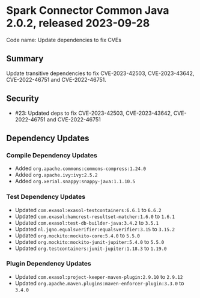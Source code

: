 # Spark Connector Common Java 2.0.2, released 2023-09-28

Code name: Update dependencies to fix CVEs

## Summary

Update transitive dependencies to fix CVE-2023-42503, CVE-2023-43642, CVE-2022-46751 and CVE-2022-46751.

## Security

* #23: Updated deps to fix CVE-2023-42503, CVE-2023-43642, CVE-2022-46751 and CVE-2022-46751

## Dependency Updates

### Compile Dependency Updates

* Added `org.apache.commons:commons-compress:1.24.0`
* Added `org.apache.ivy:ivy:2.5.2`
* Added `org.xerial.snappy:snappy-java:1.1.10.5`

### Test Dependency Updates

* Updated `com.exasol:exasol-testcontainers:6.6.1` to `6.6.2`
* Updated `com.exasol:hamcrest-resultset-matcher:1.6.0` to `1.6.1`
* Updated `com.exasol:test-db-builder-java:3.4.2` to `3.5.1`
* Updated `nl.jqno.equalsverifier:equalsverifier:3.15` to `3.15.2`
* Updated `org.mockito:mockito-core:5.4.0` to `5.5.0`
* Updated `org.mockito:mockito-junit-jupiter:5.4.0` to `5.5.0`
* Updated `org.testcontainers:junit-jupiter:1.18.3` to `1.19.0`

### Plugin Dependency Updates

* Updated `com.exasol:project-keeper-maven-plugin:2.9.10` to `2.9.12`
* Updated `org.apache.maven.plugins:maven-enforcer-plugin:3.3.0` to `3.4.0`
